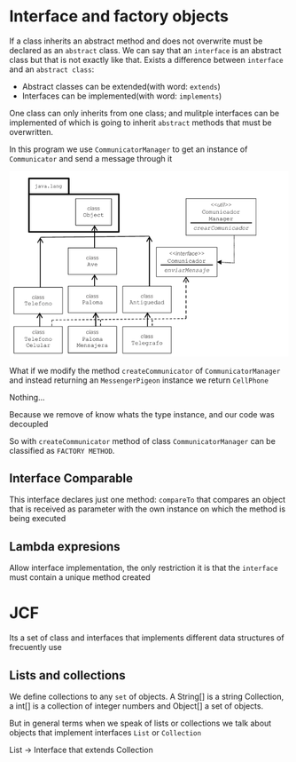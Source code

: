 # Interface and factory objects

If a class inherits an abstract method and does not overwrite must be declared as an `abstract` class.
We can say that an `interface` is an abstract class but that is not exactly like that. Exists a difference between
`interface` and an `abstract class`:
- Abstract classes can be extended(with word: `extends`)
- Interfaces can be implemented(with word: `implements`)

One class can only inherits from one class; and mulitple interfaces can be implemented
of which is going to inherit `abstract` methods that must be overwritten.

In this program we use `CommunicatorManager` to get an instance of `Communicator` and send a message through it

![UMLCommunicatorManager](images/CommunicatorManagerUML.png)

What if we modify the method `createCommunicator` of `CommunicatorManager` and
instead returning an `MessengerPigeon` instance we return `CellPhone`

Nothing...

Because we remove  of know whats the type instance, and our code was decoupled

So with `createCommunicator` method of class `CommunicatorManager` can be classified as `FACTORY METHOD`.


## Interface Comparable

This interface declares just one method: `compareTo` that compares an object that is received as parameter with the own instance
on which the method is being executed

## Lambda expresions
Allow interface implementation, the only restriction it is that the `interface` must contain a unique 
method created

# JCF

Its a set of class and interfaces that implements different data structures of frecuently use

## Lists and collections
We define collections to any `set` of objects. A String[] is a string Collection, a int[] is a collection of
integer numbers and Object[] a set of objects.

But in general terms when we speak of lists or collections we talk about objects that
implement interfaces `List` or `Collection`

List -> Interface that extends Collection
